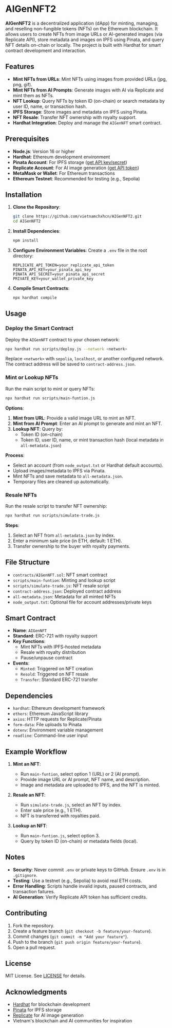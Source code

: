 # AIGenNFT2

**AIGenNFT2** is a decentralized application (dApp) for minting, managing, and reselling non-fungible tokens (NFTs) on the Ethereum blockchain. It allows users to create NFTs from image URLs or AI-generated images (via Replicate API), store metadata and images on IPFS using Pinata, and query NFT details on-chain or locally. The project is built with Hardhat for smart contract development and interaction.

## Features

- **Mint NFTs from URLs**: Mint NFTs using images from provided URLs (jpg, png, gif).
- **Mint NFTs from AI Prompts**: Generate images with AI via Replicate and mint them as NFTs.
- **NFT Lookup**: Query NFTs by token ID (on-chain) or search metadata by user ID, name, or transaction hash.
- **IPFS Storage**: Store images and metadata on IPFS using Pinata.
- **NFT Resale**: Transfer NFT ownership with royalty support.
- **Hardhat Integration**: Deploy and manage the `AIGenNFT` smart contract.

## Prerequisites

- **Node.js**: Version 16 or higher
- **Hardhat**: Ethereum development environment
- **Pinata Account**: For IPFS storage ([get API key/secret](https://www.pinata.cloud/))
- **Replicate Account**: For AI image generation ([get API token](https://replicate.com/))
- **MetaMask or Wallet**: For Ethereum transactions
- **Ethereum Testnet**: Recommended for testing (e.g., Sepolia)

## Installation

1. **Clone the Repository**:
   ```bash
   git clone https://github.com/vietnamchxhcn/AIGenNFT2.git
   cd AIGenNFT2
   ```

2. **Install Dependencies**:
   ```bash
   npm install
   ```

3. **Configure Environment Variables**:
   Create a `.env` file in the root directory:
   ```env
   REPLICATE_API_TOKEN=your_replicate_api_token
   PINATA_API_KEY=your_pinata_api_key
   PINATA_API_SECRET=your_pinata_api_secret
   PRIVATE_KEY=your_wallet_private_key
   ```

4. **Compile Smart Contracts**:
   ```bash
   npx hardhat compile
   ```

## Usage

### Deploy the Smart Contract

Deploy the `AIGenNFT` contract to your chosen network:
```bash
npx hardhat run scripts/deploy.js --network <network>
```
Replace `<network>` with `sepolia`, `localhost`, or another configured network. The contract address will be saved to `contract-address.json`.

### Mint or Lookup NFTs

Run the main script to mint or query NFTs:
```bash
npx hardhat run scripts/main-funtion.js
```

**Options**:
1. **Mint from URL**: Provide a valid image URL to mint an NFT.
2. **Mint from AI Prompt**: Enter an AI prompt to generate and mint an NFT.
3. **Lookup NFT**: Query by:
   - Token ID (on-chain)
   - Token ID, user ID, name, or mint transaction hash (local metadata in `all-metadata.json`)

**Process**:
- Select an account (from `node_output.txt` or Hardhat default accounts).
- Upload images/metadata to IPFS via Pinata.
- Mint NFTs and save metadata to `all-metadata.json`.
- Temporary files are cleaned up automatically.

### Resale NFTs

Run the resale script to transfer NFT ownership:
```bash
npx hardhat run scripts/simulate-trade.js
```

**Steps**:
1. Select an NFT from `all-metadata.json` by index.
2. Enter a minimum sale price (in ETH, default: 1 ETH).
3. Transfer ownership to the buyer with royalty payments.

## File Structure

- `contracts/AIGenNFT.sol`: NFT smart contract
- `scripts/main-funtion`: Minting and lookup script
- `scripts/simulate-trade.js`: NFT resale script
- `contract-address.json`: Deployed contract address
- `all-metadata.json`: Metadata for all minted NFTs
- `node_output.txt`: Optional file for account addresses/private keys

## Smart Contract

- **Name**: `AIGenNFT`
- **Standard**: ERC-721 with royalty support
- **Key Functions**:
  - Mint NFTs with IPFS-hosted metadata
  - Resale with royalty distribution
  - Pause/unpause contract
- **Events**:
  - `Minted`: Triggered on NFT creation
  - `Resold`: Triggered on NFT resale
  - `Transfer`: Standard ERC-721 transfer

## Dependencies

- `hardhat`: Ethereum development framework
- `ethers`: Ethereum JavaScript library
- `axios`: HTTP requests for Replicate/Pinata
- `form-data`: File uploads to Pinata
- `dotenv`: Environment variable management
- `readline`: Command-line user input

## Example Workflow

1. **Mint an NFT**:
   - Run `main-funtion`, select option 1 (URL) or 2 (AI prompt).
   - Provide image URL or AI prompt, NFT name, and description.
   - Image and metadata are uploaded to IPFS, and the NFT is minted.

2. **Resale an NFT**:
   - Run `simulate-trade.js`, select an NFT by index.
   - Enter sale price (e.g., 1 ETH).
   - NFT is transferred with royalties paid.

3. **Lookup an NFT**:
   - Run `main-funtion.js`, select option 3.
   - Query by token ID (on-chain) or metadata fields (local).

## Notes

- **Security**: Never commit `.env` or private keys to GitHub. Ensure `.env` is in `.gitignore`.
- **Testing**: Use a testnet (e.g., Sepolia) to avoid real ETH costs.
- **Error Handling**: Scripts handle invalid inputs, paused contracts, and transaction failures.
- **AI Generation**: Verify Replicate API token has sufficient credits.

## Contributing

1. Fork the repository.
2. Create a feature branch (`git checkout -b feature/your-feature`).
3. Commit changes (`git commit -m "Add your feature"`).
4. Push to the branch (`git push origin feature/your-feature`).
5. Open a pull request.

## License

MIT License. See [LICENSE](LICENSE) for details.

## Acknowledgments

- [Hardhat](https://hardhat.org/) for blockchain development
- [Pinata](https://www.pinata.cloud/) for IPFS storage
- [Replicate](https://replicate.com/) for AI image generation
- Vietnam's blockchain and AI communities for inspiration
